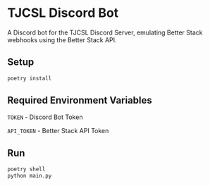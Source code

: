 # TJCSL Discord Bot

A Discord bot for the TJCSL Discord Server, emulating Better Stack webhooks using the Better Stack API.


## Setup

```bash
poetry install
```

## Required Environment Variables

`TOKEN` - Discord Bot Token

`API_TOKEN` - Better Stack API Token

## Run

```bash
poetry shell
python main.py
```
